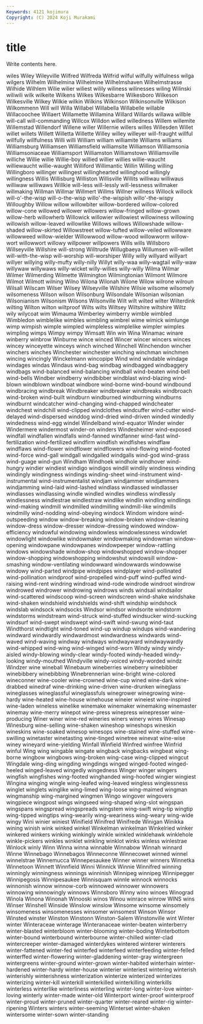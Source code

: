 ```yaml
---
Keywords: 4121 kojimura
Copyright: (C) 2024 Koji Murakami
---
```


# title

Write contents here.



wiles Wiley Wileyville Wilfred Wilfreda
Wilfrid wilful wilfully wilfulness wilga wilgers Wilhelm Wilhelmina Wilhelmine Wilhelmshaven
Wilhelmstrasse Wilhide Wilhlem Wilie wilier wiliest wilily wiliness wilinesses wiling
Wilinski wiliwili wilk wilkeite Wilkens Wilkes Wilkesbarre Wilkesboro Wilkeson Wilkesville
Wilkey Wilkie wilkin Wilkins Wilkinson Wilkinsonville Wilkison Wilkommenn Will will
Willa Willabel Willabella Willabelle willable Willacoochee Willaert Willamette Willamina Willard
Willards willawa willble will-call will-commanding Willcox Willdon willed willedness Willem
willemite Willemstad Willendorf Willene willer Willernie willers willes Willesden Willet
willet willets Willett Willetta Willette Willey willey willeyer will-fraught willful
willfully willfulness Willi willi William william williamite Williams williams Williamsburg
Williamsen Williamsfield williamsite Williamson Williamsonia Williamsoniaceae Williamsport Williamston Williamstown Williamsville
williche Willie willie Willie-boy willied willier willies willie-waucht williewaucht willie-waught
Williford Willimantic Willin Willing willing Willingboro willinger willingest willinghearted willinghood
willingly willingness Willis Willisburg Williston Willisville Willits williwau williwaus williwaw
williwaws Willkie will-less will-lessly will-lessness willmaker willmaking Willman Willmar Willmert
Willms Willner willness Willock willock will-o'-the-wisp will-o-the-wisp willo'-the-wispish willo'-the-wispy Willoughby
Willow willow willowbiter willow-bordered willow-colored willow-cone willowed willower willowers willow-fringed
willow-grown willow-herb willowherb Willowick willowier willowiest willowiness willowing willowish willow-leaved
willowlike Willows willows Willowshade willow-shaded willow-skirted Willowstreet willow-tufted willow-veiled willowware
willowweed willow-wielder Willowwood willow-wood willowworm willow-wort willowwort willowy willpower willpowers
Wills wills Willsboro Willseyville Willshire will-strong Willtrude Willugbaeya Willumsen will-willet
will-with-the-wisp will-worship will-worshiper Willy willy willyard willyart willyer willying willy-mufty
willy-nilly Willyt willy-waa willy-wagtail willy-waw willywaw willywaws willy-wicket willy-willies willy-willy
Wilma Wilmar Wilmer Wilmerding Wilmette Wilmington Wilmingtonian Wilmont Wilmore Wilmot
Wilmott wilning Wilno Wilona Wilonah Wilone Wilow wilrone wilroun Wilsall
Wilscam Wilser Wilsey Wilseyville Wilshire Wilsie wilsome wilsomely wilsomeness Wilson
wilson Wilsonburg Wilsondale Wilsonian wilsonian Wilsonianism Wilsonism Wilsons Wilsonville Wilt
wilt wilted wilter Wilterdink wilting Wilton wilton wiltproof Wilts wilts
Wiltsey Wiltshire wiltshire Wiltz wily wilycoat wim Wimauma Wimberley wimberry
wimble wimbled Wimbledon wimblelike wimbles wimbling wimbrel wime wimick wimlunge
wimp wimpish wimple wimpled wimpleless wimplelike wimpler wimples wimpling wimps
Wimpy wimpy Wimsatt Win win Wina Winamac winare winberry winbrow
Winburne wince winced Wincer wincer wincers winces wincey winceyette winceys
winch winched Winchell Winchendon wincher winchers winches Winchester winchester winching
winchman winchmen wincing wincingly Winckelmann wincopipe Wind wind windable windage
windages windas Windaus wind-bag windbag windbagged windbaggery windbags wind-balanced wind-balancing
windball wind-beaten wind-bell wind-bells Windber windberry windbibber windblast wind-blazing wind-blown
windblown windboat windbore wind-borne wind-bound windbound windbracing windbreak Windbreaker windbreaker
windbreaks windbroach wind-broken wind-built windburn windburned windburning windburns windburnt windcatcher
wind-changing wind-chapped windcheater windchest windchill wind-clipped windclothes windcuffer wind-cutter wind-delayed
wind-dispersed winddog wind-dried wind-driven winded windedly windedness wind-egg windel Windelband
wind-equator Winder winder Windermere windermost winder-on winders Windesheimer wind-exposed windfall
windfallen windfalls wind-fanned windfanner wind-fast wind-fertilization wind-fertilized windfirm windfish windfishes
windflaw windflaws wind-flower windflower windflowers wind-flowing wind-footed wind-force wind-gall windgall
windgalled windgalls wind-god wind-grass wind-guage wind-gun Windham Windhoek windhole windhover
wind-hungry windier windiest windigo windigos windill windily windiness winding windingly
windingness windings winding-sheet wind-instrument wind-instrumental wind-instrumentalist windjam windjammer windjammers windjamming
wind-laid wind-lashed windlass windlassed windlasser windlasses windlassing windle windled windles
windless windlessly windlessness windlestrae windlestraw windlike windlin windling windlings wind-making
windmill windmilled windmilling windmill-like windmills windmilly wind-nodding wind-obeying windock Windom
windore wind-outspeeding window window-breaking window-broken window-cleaning window-dress window-dresser window-dressing windowed
window-efficiency windowful windowing windowless windowlessness windowlet windowlight windowlike windowmaker windowmaking
windowman window-opening windowpane windowpanes windowpeeper window-rattling windows windowshade window-shop windowshopped
window-shopper window-shopping windowshopping windowshut windowsill window-smashing window-ventilating windowward windowwards windowwise
windowy wind-parted windpipe windpipes windplayer wind-pollinated wind-pollination windproof wind-propelled wind-puff
wind-puffed wind-raising wind-rent windring windroad wind-rode windrode windroot windrow windrowed
windrower windrowing windrows winds windsail windsailor wind-scattered windscoop wind-screen windscreen
wind-shake windshake wind-shaken windshield windshields wind-shift windship windshock windslab windsock
windsocks Windsor windsor windsorite windstorm windstorms windstream wind-struck wind-stuffed windsucker
wind-sucking windsurf wind-swept windswept wind-swift wind-swung wind-taut Windthorst windtight wind-toned
wind-up windup windups wind-wandering windward windwardly windwardmost windwardness windwards wind-waved
wind-waving windway windways windwayward windwaywardly wind-whipped wind-wing wind-winged wind-worn Windy
windy windy-aisled windy-blowing windy-clear windy-footed windy-headed windy-looking windy-mouthed Windyville windy-voiced
windy-worded windz Windzer wine wineball Winebaum wineberries wineberry winebibber winebibbery
winebibbing Winebrennerian wine-bright wine-colored wineconner wine-cooler wine-crowned wine-cup wined wine-dark
wine-drabbed winedraf wine-drinking wine-driven wine-drunken wineglass wineglasses wineglassful wineglassfuls winegrower
winegrowing wine-hardy wine-heated wine-house winehouse wineier wineiest wine-inspired wine-laden wineless
winelike winemake winemaker winemaking winemaster winemay wine-merry winepot wine-press winepress
winepresser wine-producing Winer winer wine-red wineries winers winery wines Winesap
Winesburg wine-selling wine-shaken wineshop wineshops wineskin wineskins wine-soaked winesop winesops
wine-stained wine-stuffed wine-swilling winetaster winetasting wine-tinged winetree winevat wine-wise winey
wineyard wine-yielding Winfall Winfield Winfred winfree Winfrid winful Wing wing
wingable wingate wingback wingbacks wingbeat wing-borne wingbow wingbows wing-broken wing-case
wing-clipped wingcut Wingdale wing-ding wingding wingdings winged winged-footed winged-heeled winged-leaved
wingedly wingedness Winger winger wingers wingfish wingfishes wing-footed winghanded wing-hoofed
wingier wingiest Wingina winging wingle wing-leafed wing-leaved wingless winglessness winglet
winglets winglike wing-limed wing-loose wing-maimed wingman wingmanship wing-margined wingmen Wingo
wingover wingovers wingpiece wingpost wings wingseed wing-shaped wing-slot wingspan wingspans
wingspread wingspreads wingstem wing-swift wing-tip wingtip wing-tipped wingtips wing-wearily wing-weariness
wing-weary wing-wide wingy Wini winier winiest Winifield Winifred Winifrede Winigan
Winikka wining winish wink winked winkel Winkelman winkelman Winkelried winker
winkered winkers winking winkingly winkle winkled winklehawk winklehole winkle-pickers winkles
winklet winkling winklot winks winless winlestrae Winlock winly Winn Winna
winna winnable Winnabow Winnah winnard Winne Winnebago Winnebagos Winneconne Winnecowet
winned winnel winnelstrae Winnemucca Winnepesaukee Winner winner winners Winnetka Winnetoon
Winnett Winnfield Winni Winnick Winnie Winnifred winning winningly winningness winnings
winninish Winnipeg winnipeg Winnipegger Winnipegosis Winnipesaukee Winnisquam winnle winnock winnocks
winnonish winnow winnow-corb winnowed winnower winnowers winnowing winnowingly winnows Winnsboro
Winny wino winoes Winograd Winola Winona Winonah Winooski winos Winou
winrace winrow WINS wins Winser Winshell Winside Winslow winslow Winsome
winsome winsomely winsomeness winsomenesses winsomer winsomest Winson Winsor Winsted winster
Winston Winstonn Winston-Salem Winstonville wint Winter winter Winteraceae winterage Winteranaceae
winter-beaten winterberry winter-blasted winterbloom winter-blooming winter-boding Winterbottom winter-bound winterbound winterbourne
winter-chilled winter-clad wintercreeper winter-damaged winterdykes wintered winterer winterers winter-fattened winter-fed
winterfed winterfeed winterfeeding winter-felled winterffed winter-flowering winter-gladdening winter-gray wintergreen wintergreens
winter-ground winter-grown winter-habited winterhain winter-hardened winter-hardy winter-house winterier winteriest wintering
winterish winterishly winterishness winterization winterize winterized winterizes winterizing winter-kill winterkill
winterkilled winterkilling winterkills winterless winterlike winterliness winterling winter-long winter-love winter-loving
winterly winter-made winter-old Winterport winter-proof winterproof winter-proud winter-pruned winter-quarter winter-reared
winter-rig winter-ripening Winters winters winter-seeming Winterset winter-shaken wintersome winter-sown winter-standing

